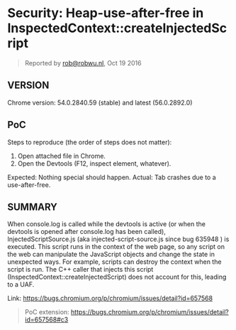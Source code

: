 # Security: Heap-use-after-free in InspectedContext::createInjectedScript

> Reported by rob@robwu.nl, Oct 19 2016

## VERSION

Chrome version: 54.0.2840.59 (stable) and latest (56.0.2892.0)

## PoC

Steps to reproduce (the order of steps does not matter):

1. Open attached file in Chrome.
2. Open the Devtools (F12, inspect element, whatever).

Expected: Nothing special should happen.
Actual: Tab crashes due to a use-after-free.

## SUMMARY

When console.log is called while the devtools is active (or when the devtools is opened after console.log has been called), InjectedScriptSource.js (aka injected-script-source.js since  bug 635948 ) is executed. This script runs in the context of the web page, so any script on the web can manipulate the JavaScript objects and change the state in unexpected ways. For example, scripts can destroy the context when the script is run. The C++ caller that injects this script (InspectedContext::createInjectedScript) does not account for this, leading to a UAF.

Link: https://bugs.chromium.org/p/chromium/issues/detail?id=657568
> PoC extension: https://bugs.chromium.org/p/chromium/issues/detail?id=657568#c3